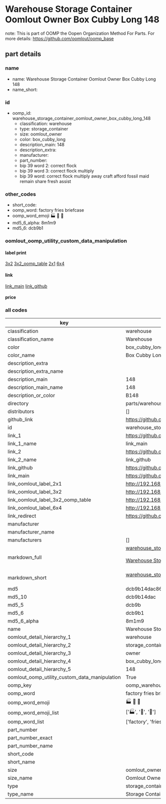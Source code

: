 # Warehouse Storage Container Oomlout Owner Box Cubby Long 148  

note: This is part of OOMP the Oopen Organization Method For Parts. For more details: https://github.com/oomlout/oomp_base

##  part details
  







### name
* name: Warehouse Storage Container Oomlout Owner Box Cubby Long 148
* name_short: 
### id
* oomp_id: warehouse_storage_container_oomlout_owner_box_cubby_long_148
  * classification: warehouse
  * type: storage_container
  * size: oomlout_owner
  * color: box_cubby_long
  * description_main: 148
  * description_extra: 
  * manufacturer: 
  * part_number: 
  * bip 39 word 2: correct flock
  * bip 39 word 3: correct flock multiply
  * bip 39 word: correct flock multiply away craft afford fossil maid remain share fresh assist

### other_codes
* short_code: 
* oomp_word: factory fries briefcase
* oomp_word_emoji :factory: :fries: :briefcase:
* md5_6_alpha: 8m1m9
* md5_6: dcb9b1






### oomlout_oomp_utility_custom_data_manipulation
#### label print
[3x2](http://192.168.1.245:1112/?label=oomp%208m1m9)
[3x2_oomp_table](http://192.168.1.108:1112/?label=oomp%208m1m9)
[2x1](http://192.168.1.242:1112/?label=oomp%208m1m9)
[6x4](http://192.168.1.55:1112/?label=oomp%208m1m9)    

#### link

[link_main](https://github.com/oomlout/oomlout_oomp_version_1_messy/tree/main/parts/warehouse_storage_container_oomlout_owner_box_cubby_long_148) [link_github](https://github.com/oomlout/oomlout_oomp_version_1_messy/tree/main/parts/warehouse_storage_container_oomlout_owner_box_cubby_long_148)                             

#### price







### all codes 
| key | value |  
| --- | --- |  
| classification | warehouse |  
| classification_name | Warehouse |  
| color | box_cubby_long |  
| color_name | Box Cubby Long |  
| description_extra |  |  
| description_extra_name |  |  
| description_main | 148 |  
| description_main_name | 148 |  
| description_or_color | B148 |  
| directory | parts/warehouse_storage_container_oomlout_owner_box_cubby_long_148 |  
| distributors | [] |  
| github_link | https://github.com/oomlout/oomlout_oomp_part_src/tree/main/parts/warehouse_storage_container_oomlout_owner_box_cubby_long_148 |  
| id | warehouse_storage_container_oomlout_owner_box_cubby_long_148 |  
| link_1 | https://github.com/oomlout/oomlout_oomp_version_1_messy/tree/main/parts/warehouse_storage_container_oomlout_owner_box_cubby_long_148 |  
| link_1_name | link_main |  
| link_2 | https://github.com/oomlout/oomlout_oomp_version_1_messy/tree/main/parts/warehouse_storage_container_oomlout_owner_box_cubby_long_148 |  
| link_2_name | link_github |  
| link_github | https://github.com/oomlout/oomlout_oomp_version_1_messy/tree/main/parts/warehouse_storage_container_oomlout_owner_box_cubby_long_148 |  
| link_main | https://github.com/oomlout/oomlout_oomp_version_1_messy/tree/main/parts/warehouse_storage_container_oomlout_owner_box_cubby_long_148 |  
| link_oomlout_label_2x1 | http://192.168.1.242:1112/?label=oomp%208m1m9 |  
| link_oomlout_label_3x2 | http://192.168.1.245:1112/?label=oomp%208m1m9 |  
| link_oomlout_label_3x2_oomp_table | http://192.168.1.108:1112/?label=oomp%208m1m9 |  
| link_oomlout_label_6x4 | http://192.168.1.55:1112/?label=oomp%208m1m9 |  
| link_redirect | https://github.com/oomlout/oomlout_oomp_version_1_messy/tree/main/parts/warehouse_storage_container_oomlout_owner_box_cubby_long_148 |  
| manufacturer |  |  
| manufacturer_name |  |  
| manufacturers | [] |  
| markdown_full | [warehouse_storage_container_oomlout_owner_box_cubby_long_148](none)<br>[](none)<br>[Warehouse Storage Container Oomlout Owner Box Cubby Long 148](none)<br><br> |  
| markdown_short | [warehouse_storage_container_oomlout_owner_box_cubby_long_148](none)<br><br> |  
| md5 | dcb9b14dac860b7c1199010722d65184 |  
| md5_10 | dcb9b14dac |  
| md5_5 | dcb9b |  
| md5_6 | dcb9b1 |  
| md5_6_alpha | 8m1m9 |  
| name | Warehouse Storage Container Oomlout Owner Box Cubby Long 148 |  
| oomlout_detail_hierarchy_1 | warehouse |  
| oomlout_detail_hierarchy_2 | storage_container |  
| oomlout_detail_hierarchy_3 | owner |  
| oomlout_detail_hierarchy_4 | box_cubby_long |  
| oomlout_detail_hierarchy_5 | 148 |  
| oomlout_oomp_utility_custom_data_manipulation | True |  
| oomp_key | oomp_warehouse_storage_container_oomlout_owner_box_cubby_long_148 |  
| oomp_word | factory fries briefcase |  
| oomp_word_emoji | :factory: :fries: :briefcase: |  
| oomp_word_emoji_list | [':factory:', ':fries:', ':briefcase:'] |  
| oomp_word_list | ['factory', 'fries', 'briefcase'] |  
| part_number |  |  
| part_number_exact |  |  
| part_number_name |  |  
| short_code |  |  
| short_name |  |  
| size | oomlout_owner |  
| size_name | Oomlout Owner |  
| type | storage_container |  
| type_name | Storage Container |  
